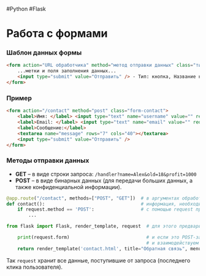 #Python #Flask

# Работа с формами

### Шаблон данных формы

```html
<form action="URL обработчика" method="метод отправки данных" class="тип формы">
    ...метки и поля заполнения данных...
    <input type="submit" value="Отправить" /> - Тип: кнопка, Название кнопки: Отправить.
</form>
```

### Пример

```html
<form action="/contact" method="post" class="form-contact">
    <label>Имя: </label> <input type="text" name="username" value="" required />
    <label>Email: </label> <input type="text" name="email" value="" required />
    <label>Сообщение:</label>
    <textarea name="message" rows="7" cols="40"></textarea>
    <input type="submit" value="Отправить" />
</form>
```

### Методы отправки данных

- **GET** – в виде строки запроса: `/handler?name=Alex&old=18&profit=1000`
- **POST** – в виде бинарных данных (для передачи больших данных, а также конфиденциальной информации).

```python
@app.route("/contact", methods=["POST", "GET"])  # в аргументах обработчика, которому передается
def contact():                                   # информация, необходимо прописать доступные методы
    if request.method == 'POST':                 # с помощью request проверяем тип запроса (POST-запрос или ссылка)
        ...
```

```python
from flask import Flask, render_template, request  # для этого предварительно импортируем request
```

```python
    print(request.form)                            # и если это POST-запрос, то берем все данные формы (form) 
                                                   # и взаимодействуем с ними на своё усмотрение
    return render_template('contact.html', title="Обратная связь", menu=menu)
```

Так `request` хранит все данные, поступившие от запроса (последнего клика пользователя).
